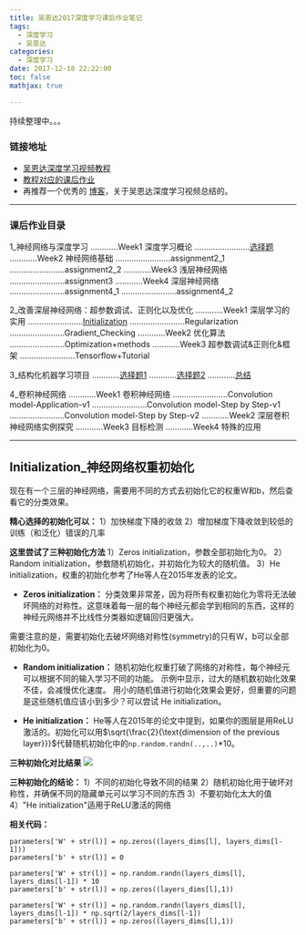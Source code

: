```yaml
---
title: 吴恩达2017深度学习课后作业笔记
tags:
  - 深度学习
  - 吴恩达
categories:
  - 深度学习
date: 2017-12-18 22:22:00
toc: false
mathjax: true

---
```


持续整理中。。。

### 链接地址
- [吴恩达深度学习视频教程](http://mooc.study.163.com/smartSpec/detail/1001319001.htm)
- [教程对应的课后作业](https://github.com/Wasim37/deeplearning-assignment)
- 再推荐一个优秀的 [博客](http://kyonhuang.top/Andrew-Ng-Deep-Learning-notes/#/)，关于吴恩达深度学习视频总结的。

---

### 课后作业目录

1_神经网络与深度学习
............Week1 深度学习概论
........................[选择题](http://7xvfir.com1.z0.glb.clouddn.com/%E5%90%B4%E6%81%A9%E8%BE%BE%E6%B7%B1%E5%BA%A6%E5%AD%A6%E4%B9%A0%E8%AF%BE%E5%90%8E%E4%BD%9C%E4%B8%9A/%E7%AC%AC%E4%B8%80%E8%AF%BE%E7%AC%AC%E4%B8%80%E5%91%A8%E8%AF%BE%E5%90%8E%E4%BD%9C%E4%B8%9A.png)
............Week2 神经网络基础<!--more-->
........................assignment2_1
........................assignment2_2
............Week3 浅层神经网络
........................assignment3
............Week4 深层神经网络
........................assignment4_1
........................assignment4_2

2_改善深层神经网络：超参数调试、正则化以及优化
............Week1 深层学习的实用
........................[Initialization](#Initialization)
........................Regularization
........................Gradient_Checking
............Week2 优化算法
........................Optimization+methods
............Week3 超参数调试&正则化&框架
........................Tensorflow+Tutorial

3_结构化机器学习项目
............[选择题1](http://7xvfir.com1.z0.glb.clouddn.com/%E5%90%B4%E6%81%A9%E8%BE%BE%E6%B7%B1%E5%BA%A6%E5%AD%A6%E4%B9%A0%E8%AF%BE%E5%90%8E%E4%BD%9C%E4%B8%9A/%E7%AC%AC%E4%B8%89%E8%AF%BE_%E7%BB%93%E6%9E%84%E5%8C%96%E6%9C%BA%E5%99%A8%E5%AD%A6%E4%B9%A0_%E8%AF%BE%E5%90%8E%E4%BD%9C%E4%B8%9A_1.png)
............[选择题2](http://7xvfir.com1.z0.glb.clouddn.com/%E5%90%B4%E6%81%A9%E8%BE%BE%E6%B7%B1%E5%BA%A6%E5%AD%A6%E4%B9%A0%E8%AF%BE%E5%90%8E%E4%BD%9C%E4%B8%9A/%E7%AC%AC%E4%B8%89%E8%AF%BE_%E7%BB%93%E6%9E%84%E5%8C%96%E6%9C%BA%E5%99%A8%E5%AD%A6%E4%B9%A0_%E8%AF%BE%E5%90%8E%E4%BD%9C%E4%B8%9A_2.png)
............[总结](http://wangxin123.com/2017/12/10/%E6%9C%BA%E5%99%A8%E5%AD%A6%E4%B9%A0%E5%BC%80%E5%8F%91%E7%AD%96%E7%95%A5%E6%80%BB%E7%BB%93/)

4_卷积神经网络
............Week1 卷积神经网络
........................Convolution model-Application-v1
........................Convolution model-Step by Step-v1
........................Convolution model-Step by Step-v2
............Week2 深层卷积神经网络实例探究
............Week3 目标检测
............Week4 特殊的应用

---

### <h2 id="Initialization">Initialization_神经网络权重初始化</h2>

现在有一个三层的神经网络，需要用不同的方式去初始化它的权重W和b，然后查看它的分类效果。

**精心选择的初始化可以：**
1）加快梯度下降的收敛
2）增加梯度下降收敛到较低的训练（和泛化）错误的几率

**这里尝试了三种初始化方法**
1）Zeros initialization，参数全部初始化为0。
2）Random initialization，参数随机初始化，并初始化为较大的随机值。
3）He initialization，权重的初始化参考了He等人在2015年发表的论文。

- **Zeros initialization：**
分类效果非常差，因为将所有权重初始化为零将无法破坏网络的对称性。这意味着每一层的每个神经元都会学到相同的东西，这样的神经元网络并不比线性分类器如逻辑回归更强大。

需要注意的是，需要初始化去破坏网络对称性(symmetry)的只有W，b可以全部初始化为0。

- **Random initialization：**
随机初始化权重打破了网络的对称性，每个神经元可以根据不同的输入学习不同的功能。
示例中显示，过大的随机数初始化效果不佳，会减慢优化速度。
用小的随机值进行初始化效果会更好，但重要的问题是这些随机值应该小到多少？可以尝试 He initialization。

- **He initialization：**
He等人在2015年的论文中提到，如果你的图层是用ReLU激活的。初始化可以用$\sqrt{\frac{2}{\text{dimension of the previous layer}}}$代替随机初始化中的`np.random.randn(..,..)`*10。

**三种初始化对比结果**
![](https://hexo-blog-wasim.oss-cn-shenzhen.aliyuncs.com/20180202173608.png)

**三种初始化的结论：**
1）不同的初始化导致不同的结果
2）随机初始化用于破坏对称性，并确保不同的隐藏单元可以学习不同的东西
3）不要初始化太大的值
4）"He initialization"适用于ReLU激活的网络


**相关代码：**
```
parameters['W' + str(l)] = np.zeros((layers_dims[l], layers_dims[l-1]))
parameters['b' + str(l)] = 0

parameters['W' + str(l)] = np.random.randn(layers_dims[l], layers_dims[l-1]) * 10
parameters['b' + str(l)] = np.zeros((layers_dims[l],1))

parameters['W' + str(l)] = np.random.randn(layers_dims[l], layers_dims[l-1]) * np.sqrt(2/layers_dims[l-1])
parameters['b' + str(l)] = np.zeros((layers_dims[l],1))
```




